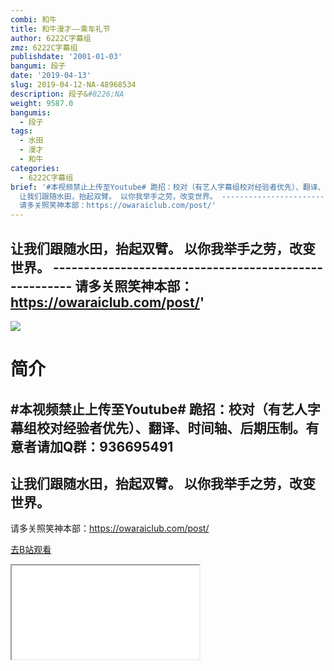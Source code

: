 ```yaml
---
combi: 和牛
title: 和牛漫才——乘车礼节
author: 6222C字幕组
zmz: 6222C字幕组
publishdate: '2001-01-03'
bangumi: 段子
date: '2019-04-13'
slug: 2019-04-12-NA-48968534
description: 段子&#8226;NA
weight: 9587.0
bangumis:
  - 段子
tags:
  - 水田
  - 漫才
  - 和牛
categories:
  - 6222C字幕组
brief: '#本视频禁止上传至Youtube# 跪招：校对（有艺人字幕组校对经验者优先）、翻译、时间轴、后期压制。有意者请加Q群：936695491 -----------------------------------------------------
  让我们跟随水田，抬起双臂。 以你我举手之劳，改变世界。 ------------------------------------------------------
  请多关照笑神本部：https://owaraiclub.com/post/'
---
```

  让我们跟随水田，抬起双臂。 以你我举手之劳，改变世界。 ------------------------------------------------------
  请多关照笑神本部：https://owaraiclub.com/post/'
---
![](https://raw.githubusercontent.com/tcgriffith/owaraisite/master/static/tmpimg/l0L2tcv.jpg)
# 简介  
#本视频禁止上传至Youtube#
跪招：校对（有艺人字幕组校对经验者优先）、翻译、时间轴、后期压制。有意者请加Q群：936695491
-----------------------------------------------------
让我们跟随水田，抬起双臂。
以你我举手之劳，改变世界。
------------------------------------------------------
请多关照笑神本部：https://owaraiclub.com/post/  

[去B站观看](https://www.bilibili.com/video/av48968534/)
<div class ="resp-container"><iframe class="testiframe" src="//player.bilibili.com/player.html?aid=48968534"", scrolling="no", allowfullscreen="true" > </iframe></div> 

